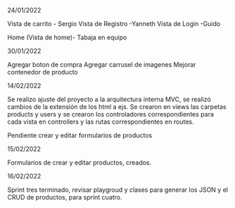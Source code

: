 
24/01/2022

Vista de carrito - Sergio 
Vista de Registro -Yanneth
Vista de Login -Guido

Home (Vista de home)- Tabaja en equipo

30/01/2022

Agregar boton de compra
Agregar carrusel de imagenes
Mejorar contenedor de producto

14/02/2022

Se realizo ajuste del proyecto a la arquitectura interna MVC, se realizó cambios de la extensión de los html a ejs. Se crearon en views las carpetas products y users y se crearon los controladores correspondientes para cada vista en controllers y las rutas correspondientes en routes.

Pendiente crear y editar formularios de productos 

15/02/2022

Formularios de crear y editar productos, creados.

16/02/2022

Sprint tres terminado, revisar playgroud  y clases para generar los JSON y el CRUD de productos, para sprint cuatro.